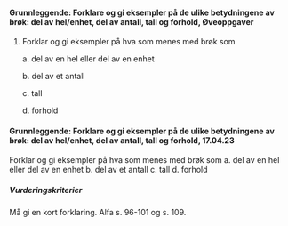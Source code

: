 #### Grunnleggende: Forklare og gi eksempler på de ulike betydningene av brøk: del av hel/enhet, del av antall, tall og forhold,  Øveoppgaver

1. Forklar og gi eksempler på hva som menes med brøk som

   a. del av en hel eller del av en enhet

   b. del av et antall

   c. tall

   d. forhold

#### Grunnleggende: Forklare og gi eksempler på de ulike betydningene av brøk: del av hel/enhet, del av antall, tall og forhold,  17.04.23

Forklar og gi eksempler på hva som menes med brøk som
a. del av en hel eller del av en enhet
b. del av et antall
c. tall
d. forhold

##### Vurderingskriterier

Må gi en kort forklaring. Alfa s. 96-101 og s. 109.

